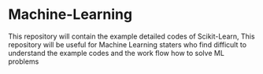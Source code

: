 # Machine-Learning

This repository will contain the example detailed codes of Scikit-Learn, This repository will be useful for Machine Learning staters who find difficult to understand the example codes and the work flow how to solve ML problems
